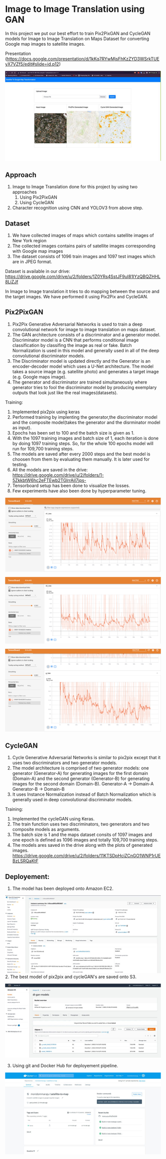 

# Image to Image Translation using GAN

In this project we put our best effort to train Pix2PixGAN and CycleGAN models for Image to Image Translation on Maps Dataset for converting Google map images to satellite images.

Presentation (https://docs.google.com/presentation/d/1kKq7RYwMjsFhKzZYD3WSrkTUEyX7VZf5/edit#slide=id.p12)

![](images/ui.jpeg "ui")

## Approach
1. Image to Image Translation done for this project by using two approaches
    1. Using Pix2PixGAN 
    2. Using CycleGAN
3. Character recognition using CNN and YOLOV3 from above step.

## Dataset
1. We have collected images of maps which contains satellite images of New York region 
2. The collected images contains pairs of satellite images corresponding with Google map images
3. The dataset consists of 1096 train images and 1097 test images which are in JPEG format.

Dataset is available in our drive: https://drive.google.com/drive/u/2/folders/1Z0YRs4SstJF9uI81IYzQBQZHHL8LiZJf

In Image to Image translation it tries to do mapping between the source and the target images. We have performed it using Pix2Pix and CycleGAN.

## Pix2PixGAN
 1. Pix2Pix Generative Adversarial Networks is used to train a deep convolutional network for image to image translation on maps dataset.
 2. The GAN architecture consists of a discriminator and a generator model. Discriminator model is a CNN that performs conditional image classification by classifing the image as real or fake. Batch Normalization is used in this model and generally used in all of the deep convolutional discriminator models.
 3. The Discriminator model is updated directly and the Generator is an encoder-decoder model which uses a U-Net architecture. The model takes a source image (e.g. satellite photo) and generates a target image (e.g. Google maps image).
 4. The generator and discriminator are trained simultaneously where generator tries to fool the discriminator model by producing exemplary outputs that look just like the real images(datasets).

Training: 
 1. Implemented pix2pix using keras 
 2. Performed training by implenting the generator,the discriminator model and the composite model(takes the generator and the disrminator model as input).
 3. Epochs has been set to 100 and the batch size is given as 1.
 4. With the 1097 training images and batch size of 1, each iteration is done by doing 1097 training steps. So, for the whole 100 epochs model will run for 109,700 training steps.
 5. The models are saved after every 2000 steps and the best model is choosen from them by evaluating them manually. It is later used for testing.
 6. All the models are saved in the drive: https://drive.google.com/drive/u/2/folders/1-5ZkkbtW6hc2eFTEwb2TGlrrAiI7jps-
 7. Tensorboard setup has been done to visualize the losses.
 8. Few experiments have also been done by hyperparameter tuning.
 
![](images/d_loss1.png "d_loss1")

![](images/d_loss2.png "d_loss2")

![](images/g_loss.png "g_loss")

## CycleGAN
 1. Cycle Generative Adversarial Networks is similar to pix2pix except that it uses two discriminators and two generator models.
 2. The model architecture is comprised of two generator models: one generator (Generator-A) for generating images for the first domain (Domain-A) and the second generator (Generator-B) for generating images for the second domain (Domain-B).
	Generator-A -> Domain-A
	Generator-B -> Domain-B
 3. It uses Instance Normalization instead of Batch Normalization which is generally used in deep convolutional discriminator models.

Training:
 1. Implemented the cycleGAN using Keras.
 2. The train function uses two discriminators, two generators and two composite models as arguments.
 3. The batch size is 1 and the maps dataset consits of 1097 images and one epoch is defined as 1096 images and totally 109,700 training steps. 
 4. The models ares saved in the drive along with the plots of generated images. https://drive.google.com/drive/u/2/folders/11KTSDpHciZCnGO1WNP1rUEBzLSRQaKtF

## Deployement:
 1. The model has been deployed onto Amazon EC2.
 
 ![](images/ec2.jpeg "EC2") 
 2. The best model of pix2pix and cycleGAN's are saved onto S3.
 
 ![](images/s3.jpeg "s3")

 3. Using git and Docker Hub for deployement pipeline.
 
 ![](images/dockerhub.jpeg "Docker")
